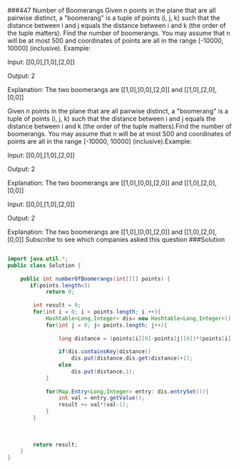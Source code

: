 ###447 Number of Boomerangs
Given n points in the plane that are all pairwise distinct, a "boomerang" is a tuple of points (i, j, k) such that the distance between i and j equals the distance between i and k (the order of the tuple matters).
Find the number of boomerangs. You may assume that n will be at most 500 and coordinates of points are all in the range [-10000, 10000] (inclusive).
Example:

Input:
[[0,0],[1,0],[2,0]]

Output:
2

Explanation:
The two boomerangs are [[1,0],[0,0],[2,0]] and [[1,0],[2,0],[0,0]]

Given n points in the plane that are all pairwise distinct, a "boomerang" is a tuple of points (i, j, k) such that the distance between i and j equals the distance between i and k (the order of the tuple matters).Find the number of boomerangs. You may assume that n will be at most 500 and coordinates of points are all in the range [-10000, 10000] (inclusive).Example:

Input:
[[0,0],[1,0],[2,0]]

Output:
2

Explanation:
The two boomerangs are [[1,0],[0,0],[2,0]] and [[1,0],[2,0],[0,0]]


Input:
[[0,0],[1,0],[2,0]]

Output:
2

Explanation:
The two boomerangs are [[1,0],[0,0],[2,0]] and [[1,0],[2,0],[0,0]]
Subscribe to see which companies asked this question
###Solution
```java

import java.util.*;
public class Solution {
    
    public int numberOfBoomerangs(int[][] points) {
       if(points.length<3)
            return 0;
        
        int result = 0;
        for(int i = 0; i < points.length; i ++){
            Hashtable<Long,Integer> dis= new Hashtable<Long,Integer>();
            for(int j = 0; j< points.length; j++){
                
                long distance = (points[i][0]-points[j][0])*(points[i][0]-points[j][0])+(points[i][1]-points[j][1])*(points[i][1]-points[j][1]);
                
                if(dis.containsKey(distance))
                    dis.put(distance,dis.get(distance)+1);
                else
                    dis.put(distance,1);
            }
            
            for(Map.Entry<Long,Integer> entry: dis.entrySet()){
                int val = entry.getValue();
                result += val*(val-1);
            }
        }
        
        
        
        return result;
    }
}